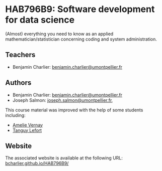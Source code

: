 # HAB796B9: Software development for data science

(Almost) everything you need to know as an applied mathematician/statistician concerning coding and system administration.

## Teachers

- Benjamin Charlier: [benjamin.charlier@umontpellier.fr](mailto:benjamin.charlier@umontpellier.fr)

## Authors

- Benjamin Charlier: [benjamin.charlier@umontpellier.fr](mailto:benjamin.charlier@umontpellier.fr)
- Joseph Salmon: [joseph.salmon@umontpellier.fr](mailto:joseph.salmon@umontpellier.fr),

This course material was improved with the help of some students including:

- [Amelie Vernay](https://github.com/AmelieVernay)
- [Tanguy Lefort](https://github.com/tanglef)

## Website


The associated website is available at the following URL: [bcharlier.github.io/HAB796B9/](https://bcharlier.github.io/HAB796B9/)

